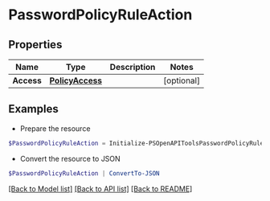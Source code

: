 # PasswordPolicyRuleAction
## Properties

Name | Type | Description | Notes
------------ | ------------- | ------------- | -------------
**Access** | [**PolicyAccess**](PolicyAccess.md) |  | [optional] 

## Examples

- Prepare the resource
```powershell
$PasswordPolicyRuleAction = Initialize-PSOpenAPIToolsPasswordPolicyRuleAction  -Access null
```

- Convert the resource to JSON
```powershell
$PasswordPolicyRuleAction | ConvertTo-JSON
```

[[Back to Model list]](../README.md#documentation-for-models) [[Back to API list]](../README.md#documentation-for-api-endpoints) [[Back to README]](../README.md)

